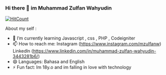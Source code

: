 ### Hi there 👋 im Muhammad Zulfan Wahyudin

[![HitCount](http://hits.dwyl.com/mzulfanw/mzulfanw.svg)](http://hits.dwyl.com/mzulfanw/mzulfanw)

About my self : 

- 🌱 I’m currently learning Javascript , css , PHP , Codeigniter
- 📫 How to reach me: Instagram (https://www.instagram.com/mzulfanw)<br>
                       Linkedln (https://www.linkedin.com/in/muhammad-zulfan-wahyudin-3443281b6/)
- 😄 Languages: Bahasa and English
- ⚡ Fun fact: Im 18y.o and im falling in love with technology

